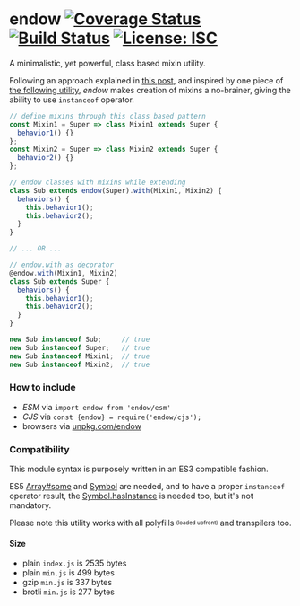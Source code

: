 # endow [![Coverage Status](https://coveralls.io/repos/github/WebReflection/endow/badge.svg?branch=master)](https://coveralls.io/github/WebReflection/endow?branch=master) [![Build Status](https://travis-ci.org/WebReflection/endow.svg?branch=master)](https://travis-ci.org/WebReflection/endow) [![License: ISC](https://img.shields.io/badge/License-ISC-yellow.svg)](https://opensource.org/licenses/ISC)

A minimalistic, yet powerful, class based mixin utility.

Following an approach explained in [this post](http://justinfagnani.com/2015/12/21/real-mixins-with-javascript-classes/),
and inspired by one piece of [the following utility](https://github.com/justinfagnani/mixwith.js#mixwith),
_endow_ makes creation of mixins a no-brainer, giving the ability to use `instanceof` operator.

```js
// define mixins through this class based pattern
const Mixin1 = Super => class Mixin1 extends Super {
  behavior1() {}
};
const Mixin2 = Super => class Mixin2 extends Super {
  behavior2() {}
};

// endow classes with mixins while extending
class Sub extends endow(Super).with(Mixin1, Mixin2) {
  behaviors() {
    this.behavior1();
    this.behavior2();
  }
}

// ... OR ...

// endow.with as decorator
@endow.with(Mixin1, Mixin2)
class Sub extends Super {
  behaviors() {
    this.behavior1();
    this.behavior2();
  }
}

new Sub instanceof Sub;     // true
new Sub instanceof Super;   // true
new Sub instanceof Mixin1;  // true
new Sub instanceof Mixin2;  // true
```

### How to include

  * _ESM_ via `import endow from 'endow/esm'`
  * _CJS_ via `const {endow} = require('endow/cjs');`
  * browsers via [unpkg.com/endow](https://unpkg.com/endow)


### Compatibility

This module syntax is purposely written in an ES3 compatible fashion.

ES5 [Array#some](https://developer.mozilla.org/en-US/docs/Web/JavaScript/Reference/Global_Objects/Array/some) and [Symbol](https://developer.mozilla.org/en-US/docs/Web/JavaScript/Reference/Global_Objects/Symbol) are needed,
and to have a proper `instanceof` operator result, the [Symbol.hasInstance](https://developer.mozilla.org/en-US/docs/Web/JavaScript/Reference/Global_Objects/Symbol/hasInstance) is needed too,
but it's not mandatory.

Please note this utility works with all polyfills <sup><sub>(loaded upfront)</sub></sup> and transpilers too.

#### Size

  * plain `index.js` is 2535 bytes
  * plain `min.js` is 499 bytes
  * gzip `min.js` is 337 bytes
  * brotli `min.js` is 277 bytes
